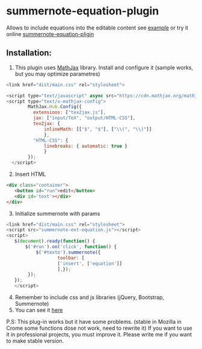 # summernote-equation-plugin

Allows to include equations into the editable content see [example](example.html) or try it online [summernote-equation-pligin](https://nebesa.me/public/modules/students/summernote-plugin/example.html)

Installation:
-------------

  1) This plugin uses [MathJax](https://www.mathjax.org/) library. Install and configure it (sample works, but you may optimize parametres)
``` js
<link href="dist/main.css" rel="stylesheet">

<script type="text/javascript" async src="https://cdn.mathjax.org/mathjax/latest/MathJax.js?config=TeX-AMS_HTML"></script>
<script type="text/x-mathjax-config">
        MathJax.Hub.Config({
          extensions: ["tex2jax.js"],
          jax: ["input/TeX", "output/HTML-CSS"],
          tex2jax: {
              inlineMath: [["$", "$"], ["\\(", "\\)"]]
              },
          "HTML-CSS": {
              linebreaks: { automatic: true }
              }
        });
  </script>
 ```
 2) Insert HTML
 ```html
 <div class="container">
    <button id="run">edit</button>	
    <div id='text'></div>
 </div>
  ```
 3) Initialize summernote with params
 ``` js
 <link href="dist/main.css" rel="stylesheet">
 <script src="summernote-ext-equation.js"></script>
 <script>
	$(document).ready(function() {
		$('#run').on('click', function() {              
			$('#texto').summernote({ 
		      		toolbar: [
			  		['insert', ['equation']]
		       		],});
		 });
	});
	</script>
  ```
4) Remember to include  css and js libraries (jQuery, Bootstrap, Summernote) <br>
5) You can see it [here](https://nebesa.me/public/modules/students/summernote-plugin/example2.html)

P.S: This plug-in works but it have some problems. (stable in Mozilla in Crome some functions dose not work, need to rewrite it) If you want to use it in professional projects, you must improve it. Please write me if you want to make stable version.
